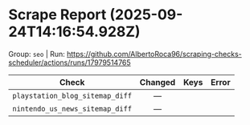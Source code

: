 # Scrape Report (2025-09-24T14:16:54.928Z)

Group: `seo`  |  Run: https://github.com/AlbertoRoca96/scraping-checks-scheduler/actions/runs/17979514765

| Check | Changed | Keys | Error |
|---|:---:|:--|:--|
| `playstation_blog_sitemap_diff` | — |  |  |
| `nintendo_us_news_sitemap_diff` | — |  |  |
